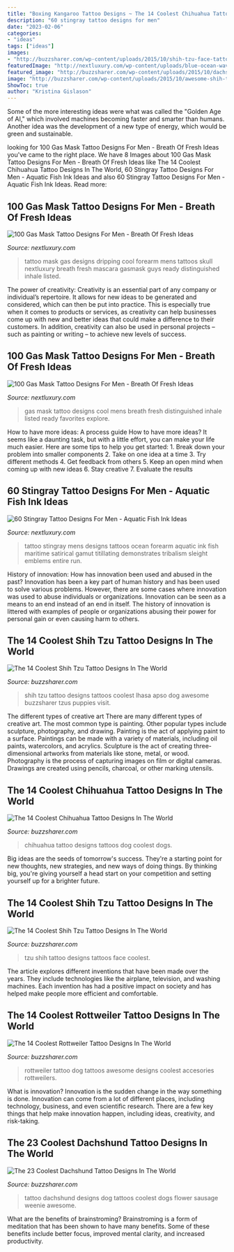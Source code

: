 ```yaml
---
title: "Boxing Kangaroo Tattoo Designs ~ The 14 Coolest Chihuahua Tattoo Designs In The World"
description: "60 stingray tattoo designs for men"
date: "2023-02-06"
categories:
- "ideas"
tags: ["ideas"]
images:
- "http://buzzsharer.com/wp-content/uploads/2015/10/shih-tzu-face-tattoos-black-and-white.jpg"
featuredImage: "http://nextluxury.com/wp-content/uploads/blue-ocean-waves-stingray-mens-forearm-tattoo.jpg"
featured_image: "http://buzzsharer.com/wp-content/uploads/2015/10/dachshund-tattoo-flower-dog.jpg"
image: "http://buzzsharer.com/wp-content/uploads/2015/10/awesome-shih-tzu-tattoo.jpg"
ShowToc: true
author: "Kristina Gislason"
---
```



Some of the more interesting ideas were what was called the "Golden Age of AI," which involved machines becoming faster and smarter than humans. Another idea was the development of a new type of energy, which would be green and sustainable.

	

		
looking for 100 Gas Mask Tattoo Designs For Men - Breath Of Fresh Ideas you've came to the right place. We have 8 Images about 100 Gas Mask Tattoo Designs For Men - Breath Of Fresh Ideas like The 14 Coolest Chihuahua Tattoo Designs In The World, 60 Stingray Tattoo Designs For Men - Aquatic Fish Ink Ideas and also 60 Stingray Tattoo Designs For Men - Aquatic Fish Ink Ideas. Read more:
		
    
## 100 Gas Mask Tattoo Designs For Men - Breath Of Fresh Ideas

<img loading=lazy src="http://nextluxury.com/wp-content/uploads/cool-forearm-gas-mask-dripping-tattoo-on-mens-forearm.jpg" onerror="this.onerror=null;this.src='https://tse1.mm.bing.net/th?id=OIP.ZOd0Vz5_h1iaArUOoKTQBwAAAA&amp;pid=15.1';" alt="100 Gas Mask Tattoo Designs For Men - Breath Of Fresh Ideas">

_Source: nextluxury.com_

>tattoo mask gas designs dripping cool forearm mens tattoos skull nextluxury breath fresh mascara gasmask guys ready distinguished inhale listed. 

	

The power of creativity:
Creativity is an essential part of any company or individual’s repertoire. It allows for new ideas to be generated and considered, which can then be put into practice. This is especially true when it comes to products or services, as creativity can help businesses come up with new and better ideas that could make a difference to their customers. In addition, creativity can also be used in personal projects – such as painting or writing – to achieve new levels of success.

    
## 100 Gas Mask Tattoo Designs For Men - Breath Of Fresh Ideas

<img loading=lazy src="http://nextluxury.com/wp-content/uploads/cool-mens-black-gas-mask-tattoo-design-on-bicep-of-arm.jpg" onerror="this.onerror=null;this.src='https://tse2.mm.bing.net/th?id=OIP.vnwtw0447XS6zdb_W1lmDAHaHa&amp;pid=15.1';" alt="100 Gas Mask Tattoo Designs For Men - Breath Of Fresh Ideas">

_Source: nextluxury.com_

>gas mask tattoo designs cool mens breath fresh distinguished inhale listed ready favorites explore. 

	

How to have more ideas: A process guide
How to have more ideas? It seems like a daunting task, but with a little effort, you can make your life much easier. Here are some tips to help you get started: 1. Break down your problem into smaller components 2. Take on one idea at a time 3. Try different methods 4. Get feedback from others 5. Keep an open mind when coming up with new ideas 6. Stay creative 7. Evaluate the results 
    
## 60 Stingray Tattoo Designs For Men - Aquatic Fish Ink Ideas

<img loading=lazy src="http://nextluxury.com/wp-content/uploads/blue-ocean-waves-stingray-mens-forearm-tattoo.jpg" onerror="this.onerror=null;this.src='https://tse2.mm.bing.net/th?id=OIP.7jIe5G-9FFh1ffZzKFdSQQHaHa&amp;pid=15.1';" alt="60 Stingray Tattoo Designs For Men - Aquatic Fish Ink Ideas">

_Source: nextluxury.com_

>tattoo stingray mens designs tattoos ocean forearm aquatic ink fish maritime satirical gamut titillating demonstrates tribalism sleight emblems entire run. 

	

History of innovation: How has innovation been used and abused in the past?
Innovation has been a key part of human history and has been used to solve various problems. However, there are some cases where innovation was used to abuse individuals or organizations. Innovation can be seen as a means to an end instead of an end in itself. The history of innovation is littered with examples of people or organizations abusing their power for personal gain or even causing harm to others.

    
## The 14 Coolest Shih Tzu Tattoo Designs In The World

<img loading=lazy src="http://buzzsharer.com/wp-content/uploads/2015/10/awesome-shih-tzu-tattoo.jpg" onerror="this.onerror=null;this.src='https://tse4.mm.bing.net/th?id=OIP.-x_Ze_Q3qiW7NnFgomO19gHaJ4&amp;pid=15.1';" alt="The 14 Coolest Shih Tzu Tattoo Designs In The World">

_Source: buzzsharer.com_

>shih tzu tattoo designs tattoos coolest lhasa apso dog awesome buzzsharer tzus puppies visit. 

	

The different types of creative art
There are many different types of creative art. The most common type is painting. Other popular types include sculpture, photography, and drawing.
Painting is the act of applying paint to a surface. Paintings can be made with a variety of materials, including oil paints, watercolors, and acrylics. Sculpture is the act of creating three-dimensional artworks from materials like stone, metal, or wood. Photography is the process of capturing images on film or digital cameras. Drawings are created using pencils, charcoal, or other marking utensils.

    
## The 14 Coolest Chihuahua Tattoo Designs In The World

<img loading=lazy src="http://buzzsharer.com/wp-content/uploads/2015/10/Chihuahua-tattoo-ideas-design3.jpg" onerror="this.onerror=null;this.src='https://tse3.mm.bing.net/th?id=OIP.EviuCMYq80FAaUgb_MR7wAHaJQ&amp;pid=15.1';" alt="The 14 Coolest Chihuahua Tattoo Designs In The World">

_Source: buzzsharer.com_

>chihuahua tattoo designs tattoos dog coolest dogs. 

	

Big ideas are the seeds of tomorrow's success. They're a starting point for new thoughts, new strategies, and new ways of doing things. By thinking big, you're giving yourself a head start on your competition and setting yourself up for a brighter future.

    
## The 14 Coolest Shih Tzu Tattoo Designs In The World

<img loading=lazy src="http://buzzsharer.com/wp-content/uploads/2015/10/shih-tzu-face-tattoos-black-and-white.jpg" onerror="this.onerror=null;this.src='https://tse1.mm.bing.net/th?id=OIP.YwRxue0jteWBKL-nPPcudgHaKd&amp;pid=15.1';" alt="The 14 Coolest Shih Tzu Tattoo Designs In The World">

_Source: buzzsharer.com_

>tzu shih tattoo designs tattoos face coolest. 

	

The article explores different inventions that have been made over the years. They include technologies like the airplane, television, and washing machines. Each invention has had a positive impact on society and has helped make people more efficient and comfortable.

    
## The 14 Coolest Rottweiler Tattoo Designs In The World

<img loading=lazy src="https://buzzsharer.com/wp-content/uploads/2015/10/rottweiler-tattoo-design-hands.jpg" onerror="this.onerror=null;this.src='https://tse1.mm.bing.net/th?id=OIP.P1TO-Dkp0iP6shadG0BGlQHaJ7&amp;pid=15.1';" alt="The 14 Coolest Rottweiler Tattoo Designs In The World">

_Source: buzzsharer.com_

>rottweiler tattoo dog tattoos awesome designs coolest accesories rottweilers. 

	

What is innovation?
Innovation is the sudden change in the way something is done. Innovation can come from a lot of different places, including technology, business, and even scientific research. There are a few key things that help make innovation happen, including ideas, creativity, and risk-taking.

    
## The 23 Coolest Dachshund Tattoo Designs In The World

<img loading=lazy src="http://buzzsharer.com/wp-content/uploads/2015/10/dachshund-tattoo-flower-dog.jpg" onerror="this.onerror=null;this.src='https://tse1.mm.bing.net/th?id=OIP.1h42ZlyLC5YUc2rGRNx5-QHaGd&amp;pid=15.1';" alt="The 23 Coolest Dachshund Tattoo Designs In The World">

_Source: buzzsharer.com_

>tattoo dachshund designs dog tattoos coolest dogs flower sausage weenie awesome. 

	

What are the benefits of brainstroming?
Brainstroming is a form of meditation that has been shown to have many benefits. Some of these benefits include better focus, improved mental clarity, and increased productivity.

